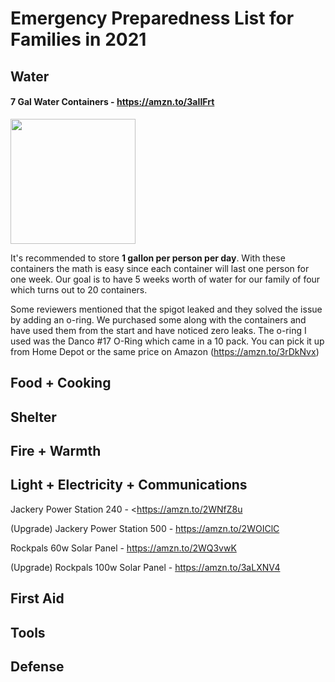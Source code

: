 # Emergency Preparedness List for Families in 2021

## Water

#### 7 Gal Water Containers - <https://amzn.to/3aIIFrt>

<p><img src="https://images-na.ssl-images-amazon.com/images/I/41x%2BN7Wsb-L._AC_.jpg" height="200"></p>

It's recommended to store <strong>1 gallon per person per day</strong>. With these containers the math is easy since each container will last one person for one week. Our goal is to have 5 weeks worth of water for our family of four which turns out to 20 containers.

Some reviewers mentioned that the spigot leaked and they solved the issue by adding an o-ring. We purchased some along with the containers and have used them from the start and have noticed zero leaks. The o-ring I used was the Danco #17 O-Ring which came in a 10 pack. You can pick it up from Home Depot or the same price on Amazon (<https://amzn.to/3rDkNvx>)



## Food + Cooking

## Shelter

## Fire + Warmth

## Light + Electricity + Communications

Jackery Power Station 240 - <https://amzn.to/2WNfZ8u

(Upgrade) Jackery Power Station 500 - <https://amzn.to/2WOIClC>

Rockpals 60w Solar Panel - <https://amzn.to/2WQ3vwK>

(Upgrade) Rockpals 100w Solar Panel - <https://amzn.to/3aLXNV4>


## First Aid

## Tools

## Defense
